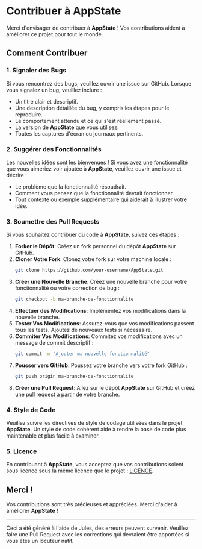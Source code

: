 # Contribuer à AppState

Merci d'envisager de contribuer à **AppState** ! Vos contributions aident à améliorer ce projet pour tout le monde.

## Comment Contribuer

### 1. Signaler des Bugs

Si vous rencontrez des bugs, veuillez ouvrir une issue sur GitHub. Lorsque vous signalez un bug, veuillez inclure :

- Un titre clair et descriptif.
- Une description détaillée du bug, y compris les étapes pour le reproduire.
- Le comportement attendu et ce qui s'est réellement passé.
- La version de **AppState** que vous utilisez.
- Toutes les captures d'écran ou journaux pertinents.

### 2. Suggérer des Fonctionnalités

Les nouvelles idées sont les bienvenues ! Si vous avez une fonctionnalité que vous aimeriez voir ajoutée à **AppState**, veuillez ouvrir une issue et décrire :

- Le problème que la fonctionnalité résoudrait.
- Comment vous pensez que la fonctionnalité devrait fonctionner.
- Tout contexte ou exemple supplémentaire qui aiderait à illustrer votre idée.

### 3. Soumettre des Pull Requests

Si vous souhaitez contribuer du code à **AppState**, suivez ces étapes :

1. **Forker le Dépôt**: Créez un fork personnel du dépôt **AppState** sur GitHub.
2. **Cloner Votre Fork**: Clonez votre fork sur votre machine locale :
   ```bash
   git clone https://github.com/your-username/AppState.git
   ```
3. **Créer une Nouvelle Branche**: Créez une nouvelle branche pour votre fonctionnalité ou votre correction de bug :
   ```bash
   git checkout -b ma-branche-de-fonctionnalite
   ```
4. **Effectuer des Modifications**: Implémentez vos modifications dans la nouvelle branche.
5. **Tester Vos Modifications**: Assurez-vous que vos modifications passent tous les tests. Ajoutez de nouveaux tests si nécessaire.
6. **Commiter Vos Modifications**: Commitez vos modifications avec un message de commit descriptif :
   ```bash
   git commit -m "Ajouter ma nouvelle fonctionnalité"
   ```
7. **Pousser vers GitHub**: Poussez votre branche vers votre fork GitHub :
   ```bash
   git push origin ma-branche-de-fonctionnalite
   ```
8. **Créer une Pull Request**: Allez sur le dépôt **AppState** sur GitHub et créez une pull request à partir de votre branche.

### 4. Style de Code

Veuillez suivre les directives de style de codage utilisées dans le projet **AppState**. Un style de code cohérent aide à rendre la base de code plus maintenable et plus facile à examiner.

### 5. Licence

En contribuant à **AppState**, vous acceptez que vos contributions soient sous licence sous la même licence que le projet : [LICENCE](https://github.com/0xLeif/AppState/blob/main/LICENSE).

## Merci !

Vos contributions sont très précieuses et appréciées. Merci d'aider à améliorer **AppState** !

---
Ceci a été généré à l'aide de Jules, des erreurs peuvent survenir. Veuillez faire une Pull Request avec les corrections qui devraient être apportées si vous êtes un locuteur natif.
